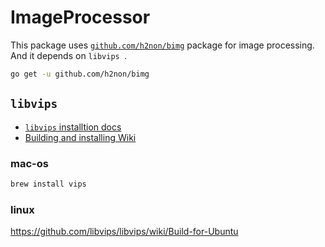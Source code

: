 # ImageProcessor

This package uses [`github.com/h2non/bimg`](https://pkg.go.dev/github.com/h2non/bimg) package for image processing. And it depends on `libvips `. 

```bash
go get -u github.com/h2non/bimg
```

## `libvips`

- [`libvips` installtion docs](https://libvips.github.io/libvips/install.html)
- [Building and installing Wiki](https://github.com/libvips/libvips/wiki#building-and-installing)

### mac-os

```bash
brew install vips
```

### linux

https://github.com/libvips/libvips/wiki/Build-for-Ubuntu
